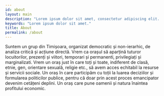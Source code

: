 ```yaml
---
id: about
layout: main
description: "Lorem ipsum dolor sit amet, consectetur adipiscing elit. Mauris a tempor diam, vel accumsan orci. Donec vitae finibus massa. Pellentesque."
keywords: "Lorem ipsum dolor sit amet."
title: About
permalink: /about
---
```


Suntem un grup din Timișoara, organizat democratic și non-ierarhic, de analiza critică și acțiune directă. Vrem ca orașul să aparțină tuturor locuitorilor, prezenți și viitori, temporari și permanenti, privilegiați și marginalizati. Vrem un oraș just în care toți și toate, indiferent de clasă, etnie, gen, orientare sexuală, religie etc., să avem acces echitabil la resurse și servicii sociale. Un oraș în care participăm cu toții la luarea deciziilor și formularea politicilor publice, pentru că doar prin acest proces emancipator devenim cetățeni deplini. Un oraș care pune oamenii și natura înaintea profitului economic.

